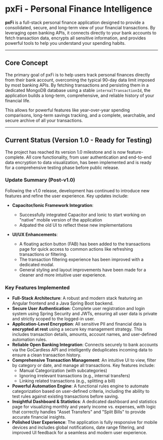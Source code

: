 # pxFi - Personal Finance Intelligence

**pxFi** is a full-stack personal finance application designed to provide a consolidated, secure, and long-term view of your financial transactions. By leveraging open banking APIs, it connects directly to your bank accounts to fetch transaction data, encrypts all sensitive information, and provides powerful tools to help you understand your spending habits.

---

## Core Concept

The primary goal of pxFi is to help users track personal finances directly from their bank account, overcoming the typical 90-day data limit imposed by most banking APIs. By fetching transactions and persisting them in a dedicated MongoDB database using a stable `internalTransactionId`, the application builds a long-term, comprehensive, and reliable history of your financial life.

This allows for powerful features like year-over-year spending comparisons, long-term savings tracking, and a complete, searchable, and secure archive of all your transactions.

---

## Current Status (Version 1.0 - Ready for Testing)

The project has reached its version 1.0 milestone and is now feature-complete. All core functionality, from user authentication and end-to-end data encryption to data visualization, has been implemented and is ready for a comprehensive testing phase before public release.

### Update Summary (Post-v1.0)

Following the v1.0 release, development has continued to introduce new features and refine the user experience. Key updates include:
*   **Capacitor/Ionic Framework Integration**:
    *   Successfully integrated Capacitor and Ionic to start working on "native" mobile version of the application
    *   Adpated the old UI to reflect these new implementations

*   **UI/UX Enhancements**:
    *   A floating action button (FAB) has been added to the transactions page for quick access to common actions like refreshing transactions or filtering.
    *   The transaction filtering experience has been improved with a dedicated modal.
    *   General styling and layout improvements have been made for a cleaner and more intuitive user experience.

### Key Features Implemented
* **Full-Stack Architecture**: A robust and modern stack featuring an Angular frontend and a Java Spring Boot backend.
* **Secure User Authentication**: Complete user registration and login system using Spring Security and JWTs, ensuring all user data is private and strictly scoped to the logged-in user.
* **Application-Level Encryption**: All sensitive PII and financial data is **encrypted at rest** using a secure key management strategy. This includes transaction details, amounts, account names, and user-defined automation rules.
* **Reliable Open Banking Integration**: Connects securely to bank accounts via the GoCardless API and intelligently deduplicates incoming data to ensure a clean transaction history.
* **Comprehensive Transaction Management**: An intuitive UI to view, filter by category or date, and manage all transactions. Key features include:
    * Manual Categorization (with subcategories)
    * Ignoring irrelevant transactions (e.g., internal transfers)
    * Linking related transactions (e.g., splitting a bill)
* **Powerful Automation Engine**: A functional rules engine to automate categorization based on user-defined criteria, including the ability to test rules against existing transactions before saving.
* **Insightful Dashboard & Statistics**: A dedicated dashboard and statistics page for visualizing monthly and yearly income vs. expenses, with logic that correctly handles "Asset Transfers" and "Split Bills" to provide accurate financial insights.
* **Polished User Experience**: The application is fully responsive for mobile devices and includes global notifications, date range filtering, and improved UI feedback for a seamless and modern user experience.